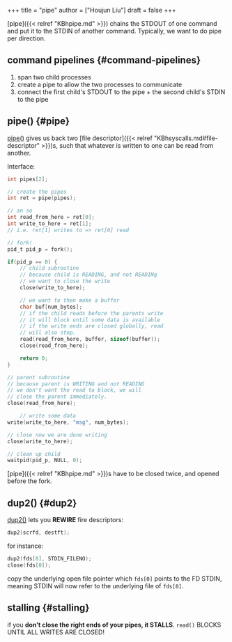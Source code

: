 +++
title = "pipe"
author = ["Houjun Liu"]
draft = false
+++

[pipe]({{< relref "KBhpipe.md" >}}) chains the STDOUT of one command and put it to the STDIN of another command. Typically, we want to do pipe per direction.


## command pipelines {#command-pipelines}

1.  span two child processes
2.  create a pipe to allow the two processes to communicate
3.  connect the first child's STDOUT to the pipe + the second child's STDIN to the pipe


## pipe() {#pipe}

[pipe()](#pipe) gives us back two [file descriptor]({{< relref "KBhsyscalls.md#file-descriptor" >}})s, such that whatever is written to one can be read from another.

Interface:

```C
int pipes[2];

// create the pipes
int ret = pipe(pipes);

// an so
int read_from_here = ret[0];
int write_to_here = ret[1];
// i.e. ret[1] writes to => ret[0] read

// fork!
pid_t pid_p = fork();

if(pid_p == 0) {
    // child subroutine
    // because child is READING, and not READINg
    // we want to close the write
    close(write_to_here);

    // we want to then make a buffer
    char buf[num_bytes];
    // if the child reads before the parents write
    // it will block until some data is available
    // if the write ends are closed globally, read
    // will also stop.
    read(read_from_here, buffer, sizeof(buffer));
    close(read_from_here);

    return 0;
}

// parent subroutine
// because parent is WRITING and not READING
// we don't want the read to block, we will
// close the parent immediately.
close(read_from_here);

    // write some data
write(write_to_here, "msg", num_bytes);

// close now we are done writing
close(write_to_here);

// clean up child
waitpid(pid_p, NULL, 0);
```

[pipe]({{< relref "KBhpipe.md" >}})s have to be closed twice, and opened before the fork.


## dup2() {#dup2}

[dup2()](#dup2) lets you **REWIRE** fire descriptors:

```C
dup2(scrfd, destft);
```

for instance:

```C
dup2(fds[0], STDIN_FILENO);
close(fds[0]);
```

copy the underlying open file pointer which `fds[0]` points to the FD STDIN, meaning STDIN will now refer to the underlying file of `fds[0]`.


## stalling {#stalling}

if you **don't close the right ends of your pipes, it STALLS**. `read()` BLOCKS UNTIL ALL WRITES ARE CLOSED!
